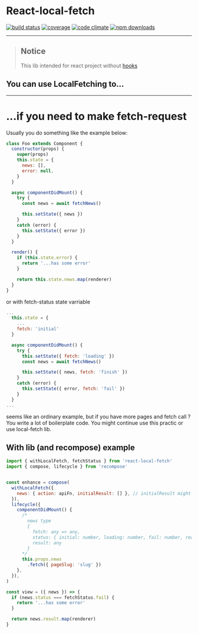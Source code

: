 # React-local-fetch

[![build status](https://img.shields.io/travis/acdlite/recompose/master.svg?style=flat-square)](https://travis-ci.org/acdlite/recompose)
[![coverage](https://img.shields.io/codecov/c/github/acdlite/recompose.svg?style=flat-square)](https://codecov.io/github/acdlite/recompose)
[![code climate](https://img.shields.io/codeclimate/github/acdlite/recompose.svg?style=flat-square)](https://codeclimate.com/github/acdlite/recompose)
[![npm downloads](https://img.shields.io/npm/dm/recompose.svg?style=flat-square)](https://www.npmjs.com/package/recompose)
* * *
> ## Notice
> This lib intended for react project without [hooks](https://reactjs.org/docs/hooks-intro.html)

## You can use LocalFetching to...
* * *
# ...if you need to make fetch-request

Usually you do something like the example below:

```js
class Foo extends Component {
  constructor(props) {
    super(props)
    this.state = {
      news: [],
      error: null,
    }
  }

  async componentDidMount() {
    try {
      const news = await fetchNews()

      this.setState({ news })
    }
    catch (error) {
      this.setState({ error })
    }
  }

  render() {
    if (this.state.error) {
      return '...has some error'
    }

    return this.state.news.map(renderer)
  }
}
```

or with fetch-status state varriable

```js
...
  this.state = {
    ...
    fetch: 'initial'
  }

  async componentDidMount() {
    try {
      this.setState({ fetch: 'loading' })
      const news = await fetchNews()

      this.setState({ news, fetch: 'finish' })
    }
    catch (error) {
      this.setState({ error, fetch: 'fail' })
    }
  }
...
```
seems like an ordinary example, but if you have more pages and fetch call ? You write a lot of boilerplate code. You might continue use this practic or use local-fetch lib.

## With lib (and recompose) example

```js
import { withLocalFetch, fetchStatus } from 'react-local-fetch'
import { compose, lifecycle } from 'recompose'


const enhance = compose(
  withLocalFetch({
    news: { action: apiFn, initialResult: [] }, // initialResult might be function [(pops) => []]
  }),
  lifecycle({
    componentDidMount() {
      /*
        news type
        {
          fetch: any => any,
          status: { initial: number, loading: number, fail: number, ready: number },
          result: any
        }
      */
      this.props.news
        .fetch({ pageSlug: 'slug' })
    },
  }),
)

const view = ({ news }) => {
  if (news.status === fetchStatus.fail) {
    return '...has some error'
  }

  return news.result.map(renderer)
}
```